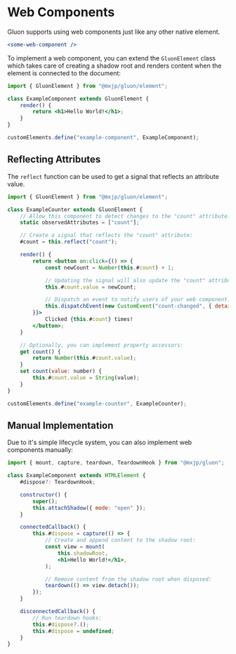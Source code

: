 # Web Components
Gluon supports using web components just like any other native element.
```jsx
<some-web-component />
```

To implement a web component, you can extend the `GluonElement` class which takes care of creating a shadow root and renders content when the element is connected to the document:
```jsx
import { GluonElement } from "@mxjp/gluon/element";

class ExampleComponent extends GluonElement {
	render() {
		return <h1>Hello World!</h1>;
	}
}

customElements.define("example-component", ExampleComponent);
```

## Reflecting Attributes
The `reflect` function can be used to get a signal that reflects an attribute value.
```jsx
import { GluonElement } from "@mxjp/gluon/element";

class ExampleCounter extends GluonElement {
	// Allow this component to detect changes to the "count" attribute:
	static observedAttributes = ["count"];

	// Create a signal that reflects the "count" attribute:
	#count = this.reflect("count");

	render() {
		return <button on:click={() => {
			const newCount = Number(this.#count) + 1;

			// Updating the signal will also update the "count" attribute:
			this.#count.value = newCount;

			// Dispatch an event to notify users of your web component:
			this.dispatchEvent(new CustomEvent("count-changed", { detail: newCount }));
		}}>
			Clicked {this.#count} times!
		</button>;
	}

	// Optionally, you can implement property accessors:
	get count() {
		return Number(this.#count.value);
	}
	set count(value: number) {
		this.#count.value = String(value);
	}
}

customElements.define("example-counter", ExampleCounter);
```

## Manual Implementation
Due to it's simple lifecycle system, you can also implement web components manually:
```jsx
import { mount, capture, teardown, TeardownHook } from "@mxjp/gluon";

class ExampleComponent extends HTMLElement {
	#dispose?: TeardownHook;

	constructor() {
		super();
		this.attachShadow({ mode: "open" });
	}

	connectedCallback() {
		this.#dispose = capture(() => {
			// Create and append content to the shadow root:
			const view = mount(
				this.shadowRoot,
				<h1>Hello World!</h1>,
			);

			// Remove content from the shadow root when disposed:
			teardown(() => view.detach());
		});
	}

	disconnectedCallback() {
		// Run teardown hooks:
		this.#dispose?.();
		this.#dispose = undefined;
	}
}
```
